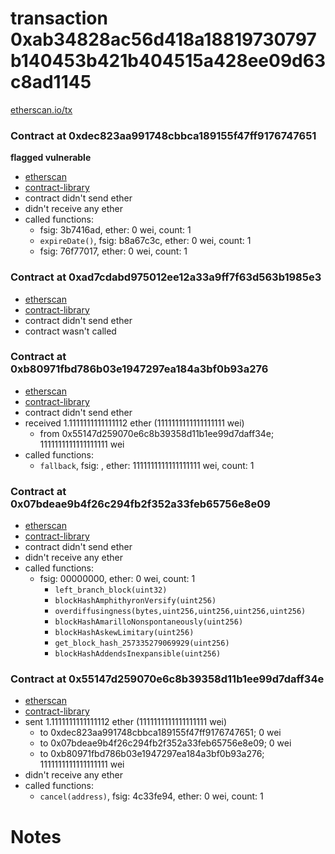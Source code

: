 # transaction 0xab34828ac56d418a18819730797b140453b421b404515a428ee09d63c8ad1145

[etherscan.io/tx](https://etherscan.io/tx/0xab34828ac56d418a18819730797b140453b421b404515a428ee09d63c8ad1145)


### Contract at 0xdec823aa991748cbbca189155f47ff9176747651

**flagged vulnerable**

* [etherscan](https://etherscan.io/address/0xdec823aa991748cbbca189155f47ff9176747651)
* [contract-library](https://contract-library.com/contracts/Ethereum/dec823aa991748cbbca189155f47ff9176747651)
* contract didn't send ether
* didn't receive any ether
* called functions:
    * fsig: 3b7416ad, ether: 0 wei, count: 1
    * `expireDate()`, fsig: b8a67c3c, ether: 0 wei, count: 1
    * fsig: 76f77017, ether: 0 wei, count: 1


### Contract at 0xad7cdabd975012ee12a33a9ff7f63d563b1985e3

* [etherscan](https://etherscan.io/address/0xad7cdabd975012ee12a33a9ff7f63d563b1985e3)
* [contract-library](https://contract-library.com/contracts/Ethereum/ad7cdabd975012ee12a33a9ff7f63d563b1985e3)
* contract didn't send ether
* contract wasn't called


### Contract at 0xb80971fbd786b03e1947297ea184a3bf0b93a276

* [etherscan](https://etherscan.io/address/0xb80971fbd786b03e1947297ea184a3bf0b93a276)
* [contract-library](https://contract-library.com/contracts/Ethereum/b80971fbd786b03e1947297ea184a3bf0b93a276)
* contract didn't send ether
* received 1.1111111111111112 ether (1111111111111111111 wei)
    * from 0x55147d259070e6c8b39358d11b1ee99d7daff34e; 1111111111111111111 wei
* called functions:
    * `fallback`, fsig: , ether: 1111111111111111111 wei, count: 1


### Contract at 0x07bdeae9b4f26c294fb2f352a33feb65756e8e09

* [etherscan](https://etherscan.io/address/0x07bdeae9b4f26c294fb2f352a33feb65756e8e09)
* [contract-library](https://contract-library.com/contracts/Ethereum/07bdeae9b4f26c294fb2f352a33feb65756e8e09)
* contract didn't send ether
* didn't receive any ether
* called functions:
    * fsig: 00000000, ether: 0 wei, count: 1
        * `left_branch_block(uint32)`
        * `blockHashAmphithyronVersify(uint256)`
        * `overdiffusingness(bytes,uint256,uint256,uint256,uint256)`
        * `blockHashAmarilloNonspontaneously(uint256)`
        * `blockHashAskewLimitary(uint256)`
        * `get_block_hash_257335279069929(uint256)`
        * `blockHashAddendsInexpansible(uint256)`


### Contract at 0x55147d259070e6c8b39358d11b1ee99d7daff34e

* [etherscan](https://etherscan.io/address/0x55147d259070e6c8b39358d11b1ee99d7daff34e)
* [contract-library](https://contract-library.com/contracts/Ethereum/55147d259070e6c8b39358d11b1ee99d7daff34e)
* sent 1.1111111111111112 ether (1111111111111111111 wei)
    * to 0xdec823aa991748cbbca189155f47ff9176747651; 0 wei
    * to 0x07bdeae9b4f26c294fb2f352a33feb65756e8e09; 0 wei
    * to 0xb80971fbd786b03e1947297ea184a3bf0b93a276; 1111111111111111111 wei
* didn't receive any ether
* called functions:
    * `cancel(address)`, fsig: 4c33fe94, ether: 0 wei, count: 1

# Notes

